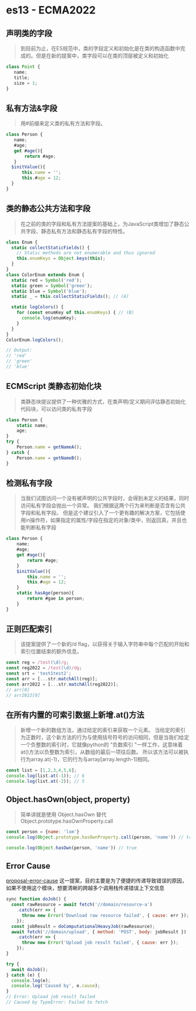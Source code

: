 # es13 - ECMA2022

## 声明类的字段

> 到目前为止，在ES规范中，类的字段定义和初始化是在类的构造函数中完成的。但是在新的提案中，类字段可以在类的顶层被定义和初始化

```js
class Point {
   name;
   title;
   size = 1;
}
```

## 私有方法&字段

> 用#前缀来定义类的私有方法和字段。

```js
class Person {
   name;
   #age;
   get #age(){
       return #age;
   }
  $initValue(){
      this.name = '';
      this.#age = 12;
  }
}
```

## 类的静态公共方法和字段

> 在之前的类的字段和私有方法提案的基础上，为JavaScript类增加了静态公共字段、静态私有方法和静态私有字段的特性。

```js
class Enum {
  static collectStaticFields() {
    // Static methods are not enumerable and thus ignored
    this.enumKeys = Object.keys(this);
  }
}
class ColorEnum extends Enum {
  static red = Symbol('red');
  static green = Symbol('green');
  static blue = Symbol('blue');
  static _ = this.collectStaticFields(); // (A)

  static logColors() {
    for (const enumKey of this.enumKeys) { // (B)
      console.log(enumKey);
    }
  }
}
ColorEnum.logColors();

// Output:
// 'red'
// 'green'
// 'blue'
```

## ECMScript 类静态初始化块

> 类静态块提议提供了一种优雅的方式，在类声明/定义期间评估静态初始化代码块，可以访问类的私有字段

```js
class Person {
    static name;
    age;
}
try {
    Person.name = getNameA();
} catch {
    Person.name = getNameB();
}
```

## 检测私有字段

> 当我们试图访问一个没有被声明的公共字段时，会得到未定义的结果，同时访问私有字段会抛出一个异常。
> 我们根据这两个行为来判断是否含有公共字段和私有字段。
> 但是这个建议引入了一个更有趣的解决方案，它包括使用in操作符，如果指定的属性/字段在指定的对象/类中，则返回真，并且也能判断私有字段

```js
class Person {
    name;
    #age;
    get #age(){
        return #age;
    }
    $initValue(){
        this.name = '';
        this.#age = 12;
    }
    static hasAge(person){
        return #gae in person;
    }
}
```

## 正则匹配索引

> 该提案提供了一个新的/d flag，以获得关于输入字符串中每个匹配的开始和索引位置结束的额外信息。

```js
const reg = /test(\d)/g;
const reg2022 = /test(\d)/dg;
const srt = 'test1test2';
const arr = [...str.matchAll(reg)];
const arr2022 = [...str.matchAll(reg2022)];
// arr[0]
// arr2022[0]
```

## 在所有内置的可索引数据上新增.at()方法

> 新增一个新的数组方法，通过给定的索引来获取一个元素。
> 当给定的索引为正数时，这个新方法的行为与使用括号符号的访问相同，但是当我们给定一个负整数的索引时，它就像python的 "负数索引 "一样工作，这意味着at()方法以负整数为索引，从数组的最后一项往后数。
> 所以该方法可以被执行为array.at(-1)，它的行为与array[array.length-1]相同。

```js
const list = [1,2,3,4,5,6];
console.log(list.at(-1)); // 6
console.log(list.at(-2)); // 5
```

## Object.hasOwn(object, property)

> 简单讲就是使用 Object.hasOwn 替代 Object.prototype.hasOwnProperty.call

```js
const person = {name: 'lxm'}
console.log(Object.prototype.hasOwnProperty.call(person, 'name')) // true

console.log(Object.hasOwn(person, 'name')) // true
```

## Error Cause

[proposal-error-cause](https://github.com/tc39/proposal-error-cause) 这一提案，目的主要是为了便捷的传递导致错误的原因，如果不使用这个模块，想要清晰的跨越多个调用栈传递错误上下文信息

```js
sync function doJob() {
  const rawResource = await fetch('//domain/resource-a')
    .catch(err => {
      throw new Error('Download raw resource failed', { cause: err });
    });
  const jobResult = doComputationalHeavyJob(rawResource);
  await fetch('//domain/upload', { method: 'POST', body: jobResult })
    .catch(err => {
      throw new Error('Upload job result failed', { cause: err });
    });
}

try {
  await doJob();
} catch (e) {
  console.log(e);
  console.log('Caused by', e.cause);
}
// Error: Upload job result failed
// Caused by TypeError: Failed to fetch
```